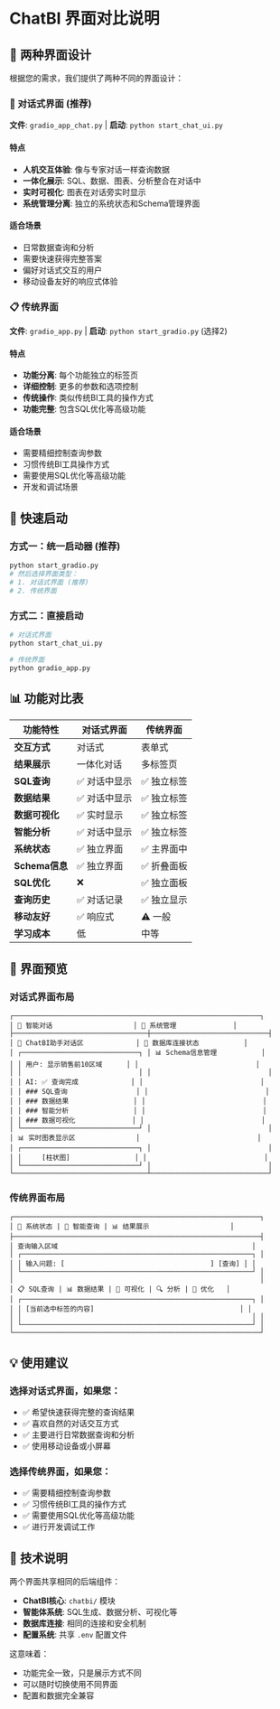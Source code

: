 # ChatBI 界面对比说明

## 🎯 两种界面设计

根据您的需求，我们提供了两种不同的界面设计：

### 💬 对话式界面 (推荐)
**文件**: `gradio_app_chat.py` | **启动**: `python start_chat_ui.py`

#### 特点
- **人机交互体验**: 像与专家对话一样查询数据
- **一体化展示**: SQL、数据、图表、分析整合在对话中
- **实时可视化**: 图表在对话旁实时显示
- **系统管理分离**: 独立的系统状态和Schema管理界面

#### 适合场景
- 日常数据查询和分析
- 需要快速获得完整答案
- 偏好对话式交互的用户
- 移动设备友好的响应式体验

### 📋 传统界面
**文件**: `gradio_app.py` | **启动**: `python start_gradio.py` (选择2)

#### 特点
- **功能分离**: 每个功能独立的标签页
- **详细控制**: 更多的参数和选项控制
- **传统操作**: 类似传统BI工具的操作方式
- **功能完整**: 包含SQL优化等高级功能

#### 适合场景
- 需要精细控制查询参数
- 习惯传统BI工具操作方式
- 需要使用SQL优化等高级功能
- 开发和调试场景

## 🔄 快速启动

### 方式一：统一启动器 (推荐)
```bash
python start_gradio.py
# 然后选择界面类型：
# 1. 对话式界面 (推荐)
# 2. 传统界面
```

### 方式二：直接启动
```bash
# 对话式界面
python start_chat_ui.py

# 传统界面  
python gradio_app.py
```

## 📊 功能对比表

| 功能特性 | 对话式界面 | 传统界面 |
|----------|------------|----------|
| **交互方式** | 对话式 | 表单式 |
| **结果展示** | 一体化对话 | 多标签页 |
| **SQL查询** | ✅ 对话中显示 | ✅ 独立标签 |
| **数据结果** | ✅ 对话中显示 | ✅ 独立标签 |
| **数据可视化** | ✅ 实时显示 | ✅ 独立标签 |
| **智能分析** | ✅ 对话中显示 | ✅ 独立标签 |
| **系统状态** | ✅ 独立界面 | ✅ 主界面中 |
| **Schema信息** | ✅ 独立界面 | ✅ 折叠面板 |
| **SQL优化** | ❌ | ✅ 独立面板 |
| **查询历史** | ✅ 对话记录 | ✅ 独立显示 |
| **移动友好** | ✅ 响应式 | ⚠️ 一般 |
| **学习成本** | 低 | 中等 |

## 🎨 界面预览

### 对话式界面布局
```
┌─────────────────────────────────────────────────────────────┐
│ 💬 智能对话                    │ 🔧 系统管理              │
├─────────────────────────────────┼─────────────────────────────┤
│ 🤖 ChatBI助手对话区             │ 🔗 数据库连接状态           │
│ ┌─────────────────────────────┐ │ 📊 Schema信息管理           │
│ │ 用户: 显示销售前10区域      │ │                             │
│ │                             │ │                             │
│ │ AI: ✅ 查询完成             │ │                             │
│ │ ### SQL查询                 │ │                             │
│ │ ### 数据结果                │ │                             │
│ │ ### 智能分析                │ │                             │
│ │ ### 数据可视化              │ │                             │
│ └─────────────────────────────┘ │                             │
│ 📊 实时图表显示区               │                             │
│ ┌─────────────────────────────┐ │                             │
│ │     [柱状图]                │ │                             │
│ └─────────────────────────────┘ │                             │
└─────────────────────────────────┴─────────────────────────────┘
```

### 传统界面布局
```
┌─────────────────────────────────────────────────────────────┐
│ 🔧 系统状态 | 💬 智能查询 | 📊 结果展示                    │
├─────────────────────────────────────────────────────────────┤
│ 查询输入区域                                                │
│ ┌─────────────────────────────────────────────────────────┐ │
│ │ 输入问题: [                                    ] [查询] │ │
│ └─────────────────────────────────────────────────────────┘ │
│                                                             │
│ 📋 SQL查询 | 📊 数据结果 | 🎨 可视化 | 🔍 分析 | 🚀 优化   │
│ ┌─────────────────────────────────────────────────────────┐ │
│ │ [当前选中标签的内容]                                    │ │
│ │                                                         │ │
│ └─────────────────────────────────────────────────────────┘ │
└─────────────────────────────────────────────────────────────┘
```

## 💡 使用建议

### 选择对话式界面，如果您：
- ✅ 希望快速获得完整的查询结果
- ✅ 喜欢自然的对话交互方式
- ✅ 主要进行日常数据查询和分析
- ✅ 使用移动设备或小屏幕

### 选择传统界面，如果您：
- ✅ 需要精细控制查询参数
- ✅ 习惯传统BI工具的操作方式
- ✅ 需要使用SQL优化等高级功能
- ✅ 进行开发调试工作

## 🔧 技术说明

两个界面共享相同的后端组件：
- **ChatBI核心**: `chatbi/` 模块
- **智能体系统**: SQL生成、数据分析、可视化等
- **数据库连接**: 相同的连接和安全机制
- **配置系统**: 共享 `.env` 配置文件

这意味着：
- 功能完全一致，只是展示方式不同
- 可以随时切换使用不同界面
- 配置和数据完全兼容